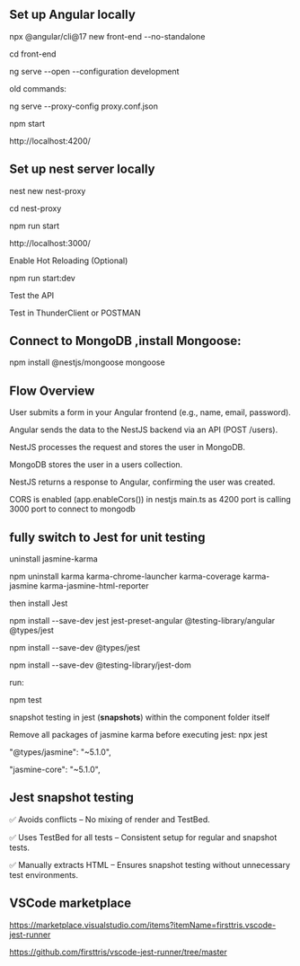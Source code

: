 ## Set up Angular locally

npx @angular/cli@17 new front-end --no-standalone

cd front-end

ng serve --open --configuration development

old commands:

ng serve --proxy-config proxy.conf.json

npm start

http://localhost:4200/

## Set up nest server locally

nest new nest-proxy

cd nest-proxy

npm run start

http://localhost:3000/

Enable Hot Reloading (Optional)

npm run start:dev

Test the API

Test in ThunderClient or POSTMAN

## Connect to MongoDB ,install Mongoose:

npm install @nestjs/mongoose mongoose

##  Flow Overview
User submits a form in your Angular frontend (e.g., name, email, password).

Angular sends the data to the NestJS backend via an API (POST /users).

NestJS processes the request and stores the user in MongoDB.

MongoDB stores the user in a users collection.

NestJS returns a response to Angular, confirming the user was created.

CORS is enabled (app.enableCors()) in nestjs main.ts as 4200 port is calling 3000 port to connect to mongodb

## fully switch to Jest for unit testing

uninstall jasmine-karma

npm uninstall karma karma-chrome-launcher karma-coverage karma-jasmine karma-jasmine-html-reporter

then install Jest

npm install --save-dev jest jest-preset-angular @testing-library/angular @types/jest

npm install --save-dev @types/jest

npm install --save-dev @testing-library/jest-dom

run:

npm test

snapshot testing in jest (__snapshots__)  within the component folder itself

Remove all packages of jasmine karma before executing jest: npx jest

"@types/jasmine": "~5.1.0",

"jasmine-core": "~5.1.0",

## Jest snapshot testing

✅ Avoids conflicts – No mixing of render and TestBed.

✅ Uses TestBed for all tests – Consistent setup for regular and snapshot tests.

✅ Manually extracts HTML – Ensures snapshot testing without unnecessary test environments.

## VSCode marketplace
https://marketplace.visualstudio.com/items?itemName=firsttris.vscode-jest-runner

https://github.com/firsttris/vscode-jest-runner/tree/master
